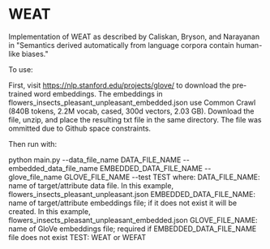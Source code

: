 # WEAT
Implementation of WEAT as described by Caliskan, Bryson, and Narayanan in "Semantics derived automatically from language corpora contain human-like biases."

To use:

First, visit https://nlp.stanford.edu/projects/glove/ to download the pre-trained word embeddings. The embeddings in flowers_insects_pleasant_unpleasant_embedded.json use Common Crawl (840B tokens, 2.2M vocab, cased, 300d vectors, 2.03 GB). Download the file, unzip, and place the resulting txt file in the same directory. The file was ommitted due to Github space constraints.

Then run with:

python main.py --data_file_name DATA_FILE_NAME --embedded_data_file_name EMBEDDED_DATA_FILE_NAME --glove_file_name GLOVE_FILE_NAME --test TEST
where:
    DATA_FILE_NAME: name of target/attribute data file. In this example, flowers_insects_pleasant_unpleasant.json
    EMBEDDED_DATA_FILE_NAME: name of target/attribute embeddings file; if it does not exist it will be created. In this example, flowers_insects_pleasant_unpleasant_embedded.json
    GLOVE_FILE_NAME: name of GloVe embeddings file; required if EMBEDDED_DATA_FILE_NAME file does not exist
    TEST: WEAT or WEFAT